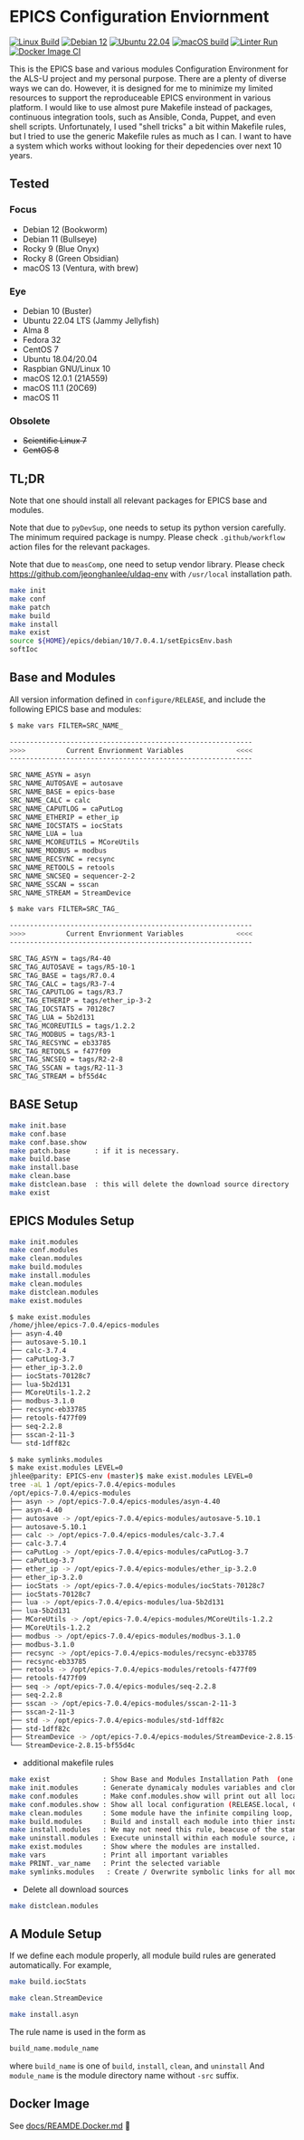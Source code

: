 # EPICS Configuration Enviornment
[![Linux Build](https://github.com/jeonghanlee/EPICS-env/actions/workflows/build.yml/badge.svg)](https://github.com/jeonghanlee/EPICS-env/actions/workflows/build.yml)
[![Debian 12](https://github.com/jeonghanlee/EPICS-env/actions/workflows/debian12.yml/badge.svg)](https://github.com/jeonghanlee/EPICS-env/actions/workflows/debian12.yml)
[![Ubuntu 22.04](https://github.com/jeonghanlee/EPICS-env/actions/workflows/ubuntu22.yml/badge.svg)](https://github.com/jeonghanlee/EPICS-env/actions/workflows/ubuntu22.yml) 
[![macOS build](https://github.com/jeonghanlee/EPICS-env/actions/workflows/macos.yml/badge.svg)](https://github.com/jeonghanlee/EPICS-env/actions/workflows/macos.yml)
[![Linter Run](https://github.com/jeonghanlee/EPICS-env/actions/workflows/linter.yml/badge.svg)](https://github.com/jeonghanlee/EPICS-env/actions/workflows/linter.yml)
[![Docker Image CI](https://github.com/jeonghanlee/EPICS-env/actions/workflows/docker-image.yml/badge.svg)](https://github.com/jeonghanlee/EPICS-env/actions/workflows/docker-image.yml)

This is the EPICS base and various modules Configuration Environment for the ALS-U project and my personal purpose. There are a plenty of diverse ways we can do. However, it is designed for me to minimize my limited resources to support the reproduceable EPICS environment in various platform. I would like to use almost pure Makefile instead of packages, continuous integration tools, such as Ansible, Conda, Puppet, and even shell scripts. Unfortunately, I used "shell tricks" a bit within Makefile rules, but I tried to use the generic Makefile rules as much as I can. I want to have a system which works without looking for their depedencies over next 10 years.

## Tested

### Focus

* Debian 12 (Bookworm)
* Debian 11 (Bullseye)
* Rocky 9   (Blue Onyx)
* Rocky 8   (Green Obsidian)
* macOS 13  (Ventura, with brew)

### Eye

* Debian 10 (Buster)
* Ubuntu 22.04 LTS (Jammy Jellyfish)
* Alma 8
* Fedora 32
* CentOS 7
* Ubuntu 18.04/20.04
* Raspbian GNU/Linux 10
* macOS 12.0.1 (21A559)
* macOS 11.1 (20C69)
* macOS 11

### Obsolete 
* ~~Scientific Linux 7~~
* ~~CentOS 8~~ 



## TL;DR
Note that one should install all relevant packages for EPICS base and modules. 

Note that due to `pyDevSup`, one needs to setup its python version carefully. The minimum required package is numpy. Please check `.github/workflow` action files for the relevant packages.

Note that due to `measComp`, one need to setup vendor library. Please check https://github.com/jeonghanlee/uldaq-env with `/usr/local` installation path.

```bash
make init
make conf
make patch
make build
make install
make exist
source ${HOME}/epics/debian/10/7.0.4.1/setEpicsEnv.bash
softIoc
```

## Base and Modules

All version information defined in `configure/RELEASE`, and include the following EPICS base and modules:

```bash
$ make vars FILTER=SRC_NAME_

------------------------------------------------------------
>>>>          Current Envrionment Variables             <<<<
------------------------------------------------------------

SRC_NAME_ASYN = asyn
SRC_NAME_AUTOSAVE = autosave
SRC_NAME_BASE = epics-base
SRC_NAME_CALC = calc
SRC_NAME_CAPUTLOG = caPutLog
SRC_NAME_ETHERIP = ether_ip
SRC_NAME_IOCSTATS = iocStats
SRC_NAME_LUA = lua
SRC_NAME_MCOREUTILS = MCoreUtils
SRC_NAME_MODBUS = modbus
SRC_NAME_RECSYNC = recsync
SRC_NAME_RETOOLS = retools
SRC_NAME_SNCSEQ = sequencer-2-2
SRC_NAME_SSCAN = sscan
SRC_NAME_STREAM = StreamDevice

$ make vars FILTER=SRC_TAG_

------------------------------------------------------------
>>>>          Current Envrionment Variables             <<<<
------------------------------------------------------------

SRC_TAG_ASYN = tags/R4-40
SRC_TAG_AUTOSAVE = tags/R5-10-1
SRC_TAG_BASE = tags/R7.0.4
SRC_TAG_CALC = tags/R3-7-4
SRC_TAG_CAPUTLOG = tags/R3.7
SRC_TAG_ETHERIP = tags/ether_ip-3-2
SRC_TAG_IOCSTATS = 70128c7
SRC_TAG_LUA = 5b2d131
SRC_TAG_MCOREUTILS = tags/1.2.2
SRC_TAG_MODBUS = tags/R3-1
SRC_TAG_RECSYNC = eb33785
SRC_TAG_RETOOLS = f477f09
SRC_TAG_SNCSEQ = tags/R2-2-8
SRC_TAG_SSCAN = tags/R2-11-3
SRC_TAG_STREAM = bf55d4c
```

## BASE Setup

```bash
make init.base
make conf.base
make conf.base.show
make patch.base      : if it is necessary.
make build.base
make install.base
make clean.base
make distclean.base  : this will delete the download source directory
make exist
```

## EPICS Modules Setup

```bash
make init.modules
make conf.modules
make clean.modules
make build.modules
make install.modules
make clean.modules
make distclean.modules
make exist.modules
```

```bash
$ make exist.modules
/home/jhlee/epics-7.0.4/epics-modules
├── asyn-4.40
├── autosave-5.10.1
├── calc-3.7.4
├── caPutLog-3.7
├── ether_ip-3.2.0
├── iocStats-70128c7
├── lua-5b2d131
├── MCoreUtils-1.2.2
├── modbus-3.1.0
├── recsync-eb33785
├── retools-f477f09
├── seq-2.2.8
├── sscan-2-11-3
└── std-1dff82c
```

```bash
$ make symlinks.modules
$ make exist.modules LEVEL=0
jhlee@parity: EPICS-env (master)$ make exist.modules LEVEL=0
tree -aL 1 /opt/epics-7.0.4/epics-modules
/opt/epics-7.0.4/epics-modules
├── asyn -> /opt/epics-7.0.4/epics-modules/asyn-4.40
├── asyn-4.40
├── autosave -> /opt/epics-7.0.4/epics-modules/autosave-5.10.1
├── autosave-5.10.1
├── calc -> /opt/epics-7.0.4/epics-modules/calc-3.7.4
├── calc-3.7.4
├── caPutLog -> /opt/epics-7.0.4/epics-modules/caPutLog-3.7
├── caPutLog-3.7
├── ether_ip -> /opt/epics-7.0.4/epics-modules/ether_ip-3.2.0
├── ether_ip-3.2.0
├── iocStats -> /opt/epics-7.0.4/epics-modules/iocStats-70128c7
├── iocStats-70128c7
├── lua -> /opt/epics-7.0.4/epics-modules/lua-5b2d131
├── lua-5b2d131
├── MCoreUtils -> /opt/epics-7.0.4/epics-modules/MCoreUtils-1.2.2
├── MCoreUtils-1.2.2
├── modbus -> /opt/epics-7.0.4/epics-modules/modbus-3.1.0
├── modbus-3.1.0
├── recsync -> /opt/epics-7.0.4/epics-modules/recsync-eb33785
├── recsync-eb33785
├── retools -> /opt/epics-7.0.4/epics-modules/retools-f477f09
├── retools-f477f09
├── seq -> /opt/epics-7.0.4/epics-modules/seq-2.2.8
├── seq-2.2.8
├── sscan -> /opt/epics-7.0.4/epics-modules/sscan-2-11-3
├── sscan-2-11-3
├── std -> /opt/epics-7.0.4/epics-modules/std-1dff82c
├── std-1dff82c
├── StreamDevice -> /opt/epics-7.0.4/epics-modules/StreamDevice-2.8.15-bf55d4c
└── StreamDevice-2.8.15-bf55d4c
```

* additional makefile rules

```bash
make exist             : Show Base and Modules Installation Path  (one can use `LEVEL` argument, e.g., `make exist LEVEL=4`)
make init.modules      : Generate dynamicaly modules variables and clone all
make conf.modules      : Make conf.modules.show will print out all local configuraiton files.
make conf.modules.show : Show all local configuration (RELEASE.local, CONFIG_SITE.local, and so on)
make clean.modules     : Some module have the infinite compiling loop, so we have to clean up exist things within git repositories.
make build.modules     : Build and install each module into thier installation location
make install.modules   : We may not need this rule, beacuse of the standard EPICS buidling system default could be build and install
make uninstall.modules : Execute uninstall within each module source, and remove the installed module directory.
make exist.modules     : Show where the modules are installed.
make vars              : Print all important variables
make PRINT._var_name   : Print the selected variable
make symlinks.modules   : Create / Overwrite symbolic links for all modules defined within active configuration. Remove all dead links.
```

* Delete all download sources

```bash
make distclean.modules
```

## A Module Setup

If we define each module properly, all module build rules are generated automatically. For example,

```bash
make build.iocStats

make clean.StreamDevice

make install.asyn

```

The rule name is used in the form as

```bash
build_name.module_name
```

where `build_name` is one of `build`, `install`, `clean`, and `uninstall` And `module_name` is the module directory name without `-src` suffix.

## Docker Image

See [docs/REAMDE.Docker.md](docs/README.Docker.md) :whale:
